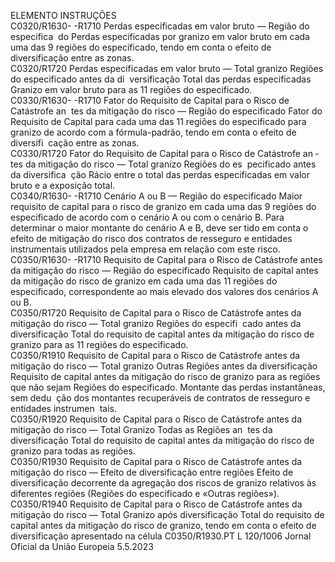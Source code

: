  
ELEMENTO  INSTRUÇÕES  
C0320/R1630- 
-R1710  Perdas especificadas em valor 
bruto — Região do especifica ­
do  Perdas especificadas por granizo em valor bruto em cada uma das 9 regiões do 
especificado, tendo em conta o efeito de diversificação entre as zonas.  
C0320/R1720  Perdas especificadas em valor 
bruto — Total granizo Regiões 
do especificado antes da di ­
versificação  Total das perdas especificadas Granizo em valor bruto para as 11 regiões do 
especificado.  
C0330/R1630- 
-R1710  Fator do Requisito de Capital 
para o Risco de Catástrofe an ­
tes da mitigação do risco — 
Região do especificado  Fator do Requisito de Capital para cada uma das 11 regiões do especificado para 
granizo de acordo com a fórmula-padrão, tendo em conta o efeito de diversifi ­
cação entre as zonas.  
C0330/R1720  Fator do Requisito de Capital 
para o Risco de Catástrofe an ­
tes da mitigação do risco — 
Total granizo Regiões do es ­
pecificado antes da diversifica ­
ção  Rácio entre o total das perdas especificadas em valor bruto e a exposição total.  
C0340/R1630- 
-R1710  Cenário A ou B — Região do 
especificado  Maior requisito de capital para o risco de granizo em cada uma das 9 regiões do 
especificado de acordo com o cenário A ou com o cenário B. 
Para determinar o maior montante do cenário A e B, deve ser tido em conta o 
efeito de mitigação do risco dos contratos de resseguro e entidades instrumentais 
utilizados pela empresa em relação com este risco.  
C0350/R1630- 
-R1710  Requisito de Capital para o 
Risco de Catástrofe antes da 
mitigação do risco — Região 
do especificado  Requisito de capital antes da mitigação do risco de granizo em cada uma das 11 
regiões do especificado, correspondente ao mais elevado dos valores dos cenários 
A ou B.  
C0350/R1720  Requisito de Capital para o 
Risco de Catástrofe antes da 
mitigação do risco — Total 
granizo Regiões do especifi ­
cado antes da diversificação  Total do requisito de capital antes da mitigação do risco de granizo para as 11 
regiões do especificado.  
C0350/R1910  Requisito de Capital para o 
Risco de Catástrofe antes da 
mitigação do risco — Total 
granizo Outras Regiões antes 
da diversificação  Requisito de capital antes da mitigação do risco de granizo para as regiões que 
não sejam Regiões do especificado. Montante das perdas instantâneas, sem dedu ­
ção dos montantes recuperáveis de contratos de resseguro e entidades instrumen ­
tais.  
C0350/R1920  Requisito de Capital para o 
Risco de Catástrofe antes da 
mitigação do risco — Total 
Granizo Todas as Regiões an ­
tes da diversificação  Total do requisito de capital antes da mitigação do risco de granizo para todas as 
regiões.  
C0350/R1930  Requisito de Capital para o 
Risco de Catástrofe antes da 
mitigação do risco — Efeito de 
diversificação entre regiões  Efeito de diversificação decorrente da agregação dos riscos de granizo relativos às 
diferentes regiões (Regiões do especificado e «Outras regiões»).  
C0350/R1940  Requisito de Capital para o 
Risco de Catástrofe antes da 
mitigação do risco — Total 
Granizo após diversificação  Total do requisito de capital antes da mitigação do risco de granizo, tendo em 
conta o efeito de diversificação apresentado na célula C0350/R1930.PT  L 120/1006 Jornal Oficial da União Europeia 5.5.2023